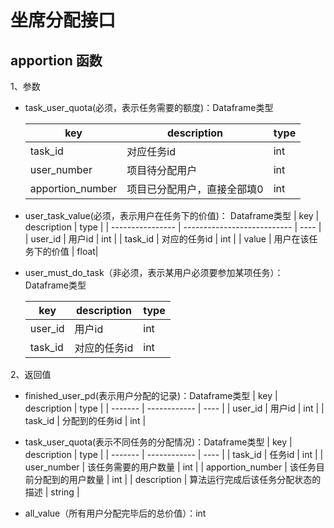 #  坐席分配接口



## apportion 函数

1、参数

- task_user_quota(必须，表示任务需要的额度)：Dataframe类型

  | key              | description                 | type |
  | ---------------- | --------------------------- | ---- |
  | task_id       | 对应任务id                      | int  |
  | user_number      | 项目待分配用户              | int  |
  | apportion_number | 项目已分配用户，直接全部填0 | int  |

- user_task_value(必须，表示用户在任务下的价值)： Dataframe类型
  | key              | description                 | type |
  | ---------------- | --------------------------- | ---- |
  | user_id          | 用户id                      | int  |
  | task_id          | 对应的任务id                | int  |
  | value            | 用户在该任务下的价值        | float|

- user_must_do_task（非必须，表示某用户必须要参加某项任务）：Dataframe类型

  | key     | description  | type |
  | ------- | ------------ | ---- |
  | user_id | 用户id       | int  |
  | task_id | 对应的任务id  | int  |

2、返回值

- finished_user_pd(表示用户分配的记录)：Dataframe类型
  | key     | description  | type |
  | ------- | ------------ | ---- |
  | user_id | 用户id       | int  |
  | task_id | 分配到的任务id  | int  |

- task_user_quota(表示不同任务的分配情况)：Dataframe类型
  | key     | description  | type |
  | ------- | ------------ | ---- |
  | task_id | 任务id        | int  |
  | user_number | 该任务需要的用户数量  | int  |
  | apportion_number | 该任务目前分配到的用户数量 | int  |
  | description | 算法运行完成后该任务分配状态的描述 | string |

- all_value（所有用户分配完毕后的总价值）：int
